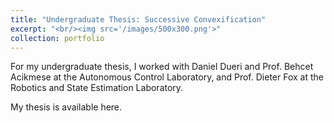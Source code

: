 ```yaml
---
title: "Undergraduate Thesis: Successive Convexification"
excerpt: "<br/><img src='/images/500x300.png'>"
collection: portfolio
---
```


For my undergraduate thesis, I worked with Daniel Dueri and Prof. Behcet Acikmese at the Autonomous Control Laboratory, and Prof. Dieter Fox at the Robotics and State Estimation Laboratory. 

My thesis is available here.
